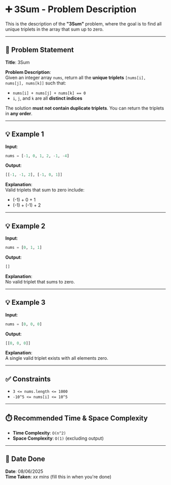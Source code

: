 
# ➕ 3Sum - Problem Description

This is the description of the **"3Sum"** problem, where the goal is to find all unique triplets in the array that sum up to zero.

---

## 📌 Problem Statement

**Title**: 3Sum

**Problem Description**:  
Given an integer array `nums`, return all the **unique triplets** `[nums[i], nums[j], nums[k]]` such that:

- `nums[i] + nums[j] + nums[k] == 0`
- `i`, `j`, and `k` are all **distinct indices**

The solution **must not contain duplicate triplets**. You can return the triplets in **any order**.

---

## 💡 Example 1

**Input**:  
```python
nums = [-1, 0, 1, 2, -1, -4]
```

**Output**:  
```python
[[-1, -1, 2], [-1, 0, 1]]
```

**Explanation**:  
Valid triplets that sum to zero include:
- (-1) + 0 + 1
- (-1) + (-1) + 2

---

## 💡 Example 2

**Input**:  
```python
nums = [0, 1, 1]
```

**Output**:  
```python
[]
```

**Explanation**:  
No valid triplet that sums to zero.

---

## 💡 Example 3

**Input**:  
```python
nums = [0, 0, 0]
```

**Output**:  
```python
[[0, 0, 0]]
```

**Explanation**:  
A single valid triplet exists with all elements zero.

---

## ✅ Constraints

- `3 <= nums.length <= 1000`  
- `-10^5 <= nums[i] <= 10^5`  

---

## ⏱️ Recommended Time & Space Complexity

- **Time Complexity**: `O(n^2)`  
- **Space Complexity**: `O(1)` (excluding output)

---

## 📅 Date Done

**Date**: 08/06/2025  
**Time Taken**: *xx mins* (fill this in when you're done)
